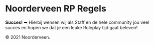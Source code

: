 # Noorderveen RP Regels


<b>Succes!</b> ➥ Hierbij wensen wij als Staff en de hele community jou veel succes en hopen we dat je een leuke Roleplay tijd gaat beleven!


© 2021 Noorderveen.
